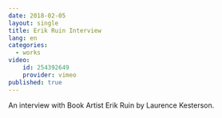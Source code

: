 ```yaml
---
date: 2018-02-05
layout: single
title: Erik Ruin Interview
lang: en
categories:
  - works
video: 
    id: 254392649
    provider: vimeo
published: true
---
```


An interview with Book Artist Erik Ruin by Laurence Kesterson.